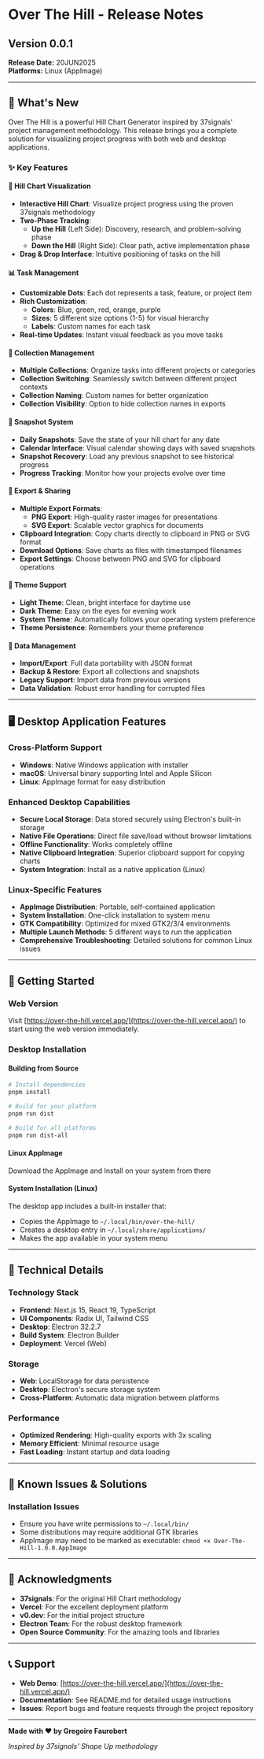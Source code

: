 # Over The Hill - Release Notes

## Version 0.0.1

**Release Date:** 20JUN2025  
**Platforms:** Linux (AppImage)

---

## 🎉 What's New

Over The Hill is a powerful Hill Chart Generator inspired by 37signals' project management methodology. This release brings you a complete solution for visualizing project progress with both web and desktop applications.

### ✨ Key Features

#### 🎯 **Hill Chart Visualization**
- **Interactive Hill Chart**: Visualize project progress using the proven 37signals methodology
- **Two-Phase Tracking**: 
  - **Up the Hill** (Left Side): Discovery, research, and problem-solving phase
  - **Down the Hill** (Right Side): Clear path, active implementation phase
- **Drag & Drop Interface**: Intuitive positioning of tasks on the hill

#### 📊 **Task Management**
- **Customizable Dots**: Each dot represents a task, feature, or project item
- **Rich Customization**:
  - **Colors**: Blue, green, red, orange, purple
  - **Sizes**: 5 different size options (1-5) for visual hierarchy
  - **Labels**: Custom names for each task
- **Real-time Updates**: Instant visual feedback as you move tasks

#### 📁 **Collection Management**
- **Multiple Collections**: Organize tasks into different projects or categories
- **Collection Switching**: Seamlessly switch between different project contexts
- **Collection Naming**: Custom names for better organization
- **Collection Visibility**: Option to hide collection names in exports

#### 📸 **Snapshot System**
- **Daily Snapshots**: Save the state of your hill chart for any date
- **Calendar Interface**: Visual calendar showing days with saved snapshots
- **Snapshot Recovery**: Load any previous snapshot to see historical progress
- **Progress Tracking**: Monitor how your projects evolve over time

#### 🎨 **Export & Sharing**
- **Multiple Export Formats**:
  - **PNG Export**: High-quality raster images for presentations
  - **SVG Export**: Scalable vector graphics for documents
- **Clipboard Integration**: Copy charts directly to clipboard in PNG or SVG format
- **Download Options**: Save charts as files with timestamped filenames
- **Export Settings**: Choose between PNG and SVG for clipboard operations

#### 🌙 **Theme Support**
- **Light Theme**: Clean, bright interface for daytime use
- **Dark Theme**: Easy on the eyes for evening work
- **System Theme**: Automatically follows your operating system preference
- **Theme Persistence**: Remembers your theme preference

#### 💾 **Data Management**
- **Import/Export**: Full data portability with JSON format
- **Backup & Restore**: Export all collections and snapshots
- **Legacy Support**: Import data from previous versions
- **Data Validation**: Robust error handling for corrupted files

---

## 🖥️ Desktop Application Features

### **Cross-Platform Support**
- **Windows**: Native Windows application with installer
- **macOS**: Universal binary supporting Intel and Apple Silicon
- **Linux**: AppImage format for easy distribution

### **Enhanced Desktop Capabilities**
- **Secure Local Storage**: Data stored securely using Electron's built-in storage
- **Native File Operations**: Direct file save/load without browser limitations
- **Offline Functionality**: Works completely offline
- **Native Clipboard Integration**: Superior clipboard support for copying charts
- **System Integration**: Install as a native application (Linux)

### **Linux-Specific Features**
- **AppImage Distribution**: Portable, self-contained application
- **System Installation**: One-click installation to system menu
- **GTK Compatibility**: Optimized for mixed GTK2/3/4 environments
- **Multiple Launch Methods**: 5 different ways to run the application
- **Comprehensive Troubleshooting**: Detailed solutions for common Linux issues

---

## 🚀 Getting Started

### **Web Version**
Visit [https://over-the-hill.vercel.app/](https://over-the-hill.vercel.app/) to start using the web version immediately.

### **Desktop Installation**

#### **Building from Source**
```bash
# Install dependencies
pnpm install

# Build for your platform
pnpm run dist

# Build for all platforms
pnpm run dist-all
```

#### **Linux AppImage**
Download the AppImage and Install on your system from there


#### **System Installation (Linux)**
The desktop app includes a built-in installer that:
- Copies the AppImage to `~/.local/bin/over-the-hill/`
- Creates a desktop entry in `~/.local/share/applications/`
- Makes the app available in your system menu

---

## 🔧 Technical Details

### **Technology Stack**
- **Frontend**: Next.js 15, React 19, TypeScript
- **UI Components**: Radix UI, Tailwind CSS
- **Desktop**: Electron 32.2.7
- **Build System**: Electron Builder
- **Deployment**: Vercel (Web)

### **Storage**
- **Web**: LocalStorage for data persistence
- **Desktop**: Electron's secure storage system
- **Cross-Platform**: Automatic data migration between platforms

### **Performance**
- **Optimized Rendering**: High-quality exports with 3x scaling
- **Memory Efficient**: Minimal resource usage
- **Fast Loading**: Instant startup and data loading

---

## 🐛 Known Issues & Solutions

### **Installation Issues**
- Ensure you have write permissions to `~/.local/bin/`
- Some distributions may require additional GTK libraries
- AppImage may need to be marked as executable: `chmod +x Over-The-Hill-1.0.0.AppImage`

---

## 🙏 Acknowledgments

- **37signals**: For the original Hill Chart methodology
- **Vercel**: For the excellent deployment platform
- **v0.dev**: For the initial project structure
- **Electron Team**: For the robust desktop framework
- **Open Source Community**: For the amazing tools and libraries

---

## 📞 Support

- **Web Demo**: [https://over-the-hill.vercel.app/](https://over-the-hill.vercel.app/)
- **Documentation**: See README.md for detailed usage instructions
- **Issues**: Report bugs and feature requests through the project repository

---

**Made with ❤️ by Gregoire Faurobert**

*Inspired by 37signals' Shape Up methodology* 
